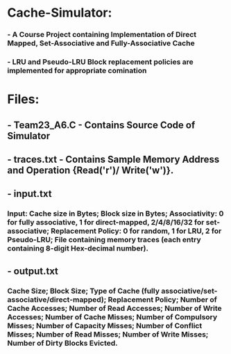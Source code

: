 # Cache-Simulator:
### - A Course Project containing Implementation of Direct Mapped, Set-Associative and Fully-Associative Cache
### - LRU and Pseudo-LRU Block replacement policies are implemented for appropriate comination
# Files: 
## - Team23_A6.C - Contains Source Code of Simulator
## - traces.txt - Contains Sample Memory Address and Operation {Read('r')/ Write('w')}.
## - input.txt
###   Input: Cache size in Bytes; Block size in Bytes; Associativity: 0 for fully associative, 1 for direct-mapped, 2/4/8/16/32 for set-associative; Replacement Policy: 0 for random, 1 for LRU, 2 for Pseudo-LRU; File containing memory traces (each entry containing 8-digit Hex-decimal number).
## - output.txt
###   Cache Size; Block Size; Type of Cache (fully associative/set-associative/direct-mapped); Replacement Policy; Number of Cache Accesses; Number of Read Accesses; Number of Write Accesses; Number of Cache Misses; Number of Compulsory Misses; Number of Capacity Misses; Number of Conflict Misses; Number of Read Misses; Number of Write Misses; Number of Dirty Blocks Evicted.
